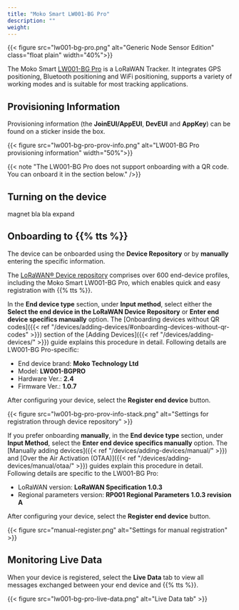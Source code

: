```yaml
---
title: "Moko Smart LW001-BG Pro"
description: ""
weight: 
---
```


{{< figure src="lw001-bg-pro.png" alt="Generic Node Sensor Edition" class="float plain" width="40%">}}

The Moko Smart [LW001-BG Pro](https://www.mokosmart.com/lorawan-tracker-lw001-bg-pro/) is a LoRaWAN Tracker. It integrates GPS positioning, Bluetooth positioning and WiFi positioning, supports a variety of working modes and is suitable for most tracking applications.

<!--more-->

## Provisioning Information

Provisioning information (the **JoinEUI/AppEUI**, **DevEUI** and **AppKey**) can be found on a sticker inside the box. 

{{< figure src="lw001-bg-pro-prov-info.png" alt="LW001-BG Pro provisioning information" width="50%">}}

{{< note "The LW001-BG Pro does not support onboarding with a QR code. You can onboard it in the section below." />}}

## Turning on the device

magnet bla bla expand

## Onboarding to {{% tts %}}

The device can be onboarded using the **Device Repository** or by **manually** entering the specific information.

The [LoRaWAN® Device repository](https://github.com/TheThingsNetwork/lorawan-devices) comprises over 600 end-device profiles, including the Moko Smart LW001-BG Pro, which enables quick and easy registration with {{% tts %}}.

In the **End device type** section, under **Input method**, select either the **Select the end device in the LoRaWAN Device Repository** or **Enter end device specifics manually** option. The [Onboarding devices without QR codes]({{< ref "/devices/adding-devices/#onboarding-devices-without-qr-codes" >}}) section of the [Adding Devices]({{< ref "/devices/adding-devices/" >}}) guide explains this procedure in detail. Following details are LW001-BG Pro-specific:

- End device brand: **Moko Technology Ltd**
- Model: **LW001-BGPRO**
- Hardware Ver.: **2.4**
- Firmware Ver.: **1.0.7**

After configuring your device, select the **Register end device** button.

{{< figure src="lw001-bg-pro-prov-info-stack.png" alt="Settings for registration through device repository" >}}

If you prefer onboarding **manually**, in the **End device type** section, under **Input Method**, select the **Enter end device specifics manually** option. The [Manually adding devices]({{< ref "/devices/adding-devices/manual/" >}}) and [Over the Air Activation (OTAA)]({{< ref "/devices/adding-devices/manual/otaa/" >}}) guides explain this procedure in detail. Following details are specific to the LW001-BG Pro:

- LoRaWAN version: **LoRaWAN Specification 1.0.3**
- Regional parameters version: **RP001 Regional Parameters 1.0.3 revision A** 

After configuring your device, select the **Register end device** button.

{{< figure src="manual-register.png" alt="Settings for manual registration" >}}

## Monitoring Live Data

When your device is registered, select the **Live Data** tab to view all messages exchanged between your end device and {{% tts %}}.

{{< figure src="lw001-bg-pro-live-data.png" alt="Live Data tab" >}}
